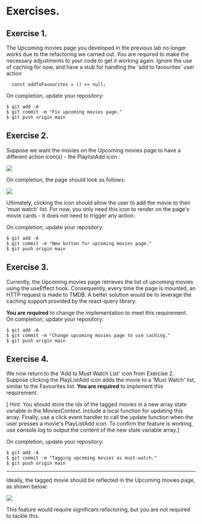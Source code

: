 # Exercises.
## Exercise 1.

The Upcoming movies page you developed in the previous lab no longer works due to the refactoring we carried out. You are required to make the necessary adjustments to your code to get it working again. Ignore the use of caching for now, and have a stub for handling the 'add to favourites' user action
~~~
  const addToFavourites = () => null;
~~~

On completion, update your repository:
~~~
$ git add -A
$ git commit -m "Fix upcoming movies page."
$ git push origin main
~~~
## Exercise 2.

Suppose we want the movies on the Upcoming movies page to have a different action icon(s) - the PlaylistAdd icon : 

![][playlistadd]

On completion, the page should look as follows:

![][buttonw]

Ultimately, clicking the icon should allow the user to add the movie to their 'must watch' list. For now, you only need this icon to render on the page's movie cards - it does not need to trigger any action.

On completion, update your repository:
~~~
$ git add -A
$ git commit -m "New button for upcoming movies page."
$ git push origin main
~~~

## Exercise 3.

Currently, the Upcoming movies page retrieves the list of upcoming movies using the useEffect hook. Consequently, every time the page is mounted, an HTTP request is made to TMDB. A better solution would be to leverage the caching support provided by the react-query library. 

__You are required__ to change the implementation to meet this requirement. On completion, update your repository:
~~~
$ git add -A
$ git commit -m "Change upcoming movies page to use caching."
$ git push origin main
~~~

## Exercise 4.

We now return to the 'Add to Must Watch List' icon from Exercise 2. Suppose clicking the PlayListAdd icon adds the movie to a 'Must Watch' list, similar to the Favourites list. __You are required__ to implement this requirement.

[ Hint: You should store the ids of the tagged movies in a new array state variable in the MoviesContext. Include a local function for updating this array. Finally, use a click event handler to call the update function when the user presses a movie's PlayListAdd icon. To confirm the feature is working, use console.log to output the content of the new state variable array.]

On completion, update your repository:
~~~
$ git add -A
$ git commit -m "Tagging upcoming movies as must-watch."
$ git push origin main
~~~

-----------------------------
Ideally, the tagged movie should be reflected in the Upcoming movies page, as shown below:

![][mustwatch]

This feature would require significant refactoring, but you are not required to tackle this.


[buttonw]: ./img/buttonw.png
[mustwatch]: ./img/mustwatch.png
[playlistadd]: ./img/playlistadd.png